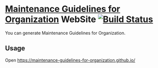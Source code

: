 # [Maintenance Guidelines for Organization](https://github.com/maintenance-guidelines-for-organization/guide "Maintenance Guidelines for Organization") WebSite [![Build Status](https://travis-ci.org/maintenance-guidelines-for-organization/maintenance-guidelines-for-organization.github.io.svg?branch=master)](https://travis-ci.org/maintenance-guidelines-for-organization/maintenance-guidelines-for-organization.github.io)


You can generate Maintenance Guidelines for Organization.

## Usage

Open https://maintenance-guidelines-for-organization.github.io/